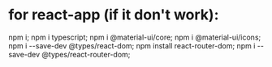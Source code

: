 
# for react-app (if it don't work):
npm i;
npm i typescript;
npm i @material-ui/core;
npm i @material-ui/icons;
npm i --save-dev @types/react-dom;
npm install react-router-dom;
npm i --save-dev @types/react-router-dom;

